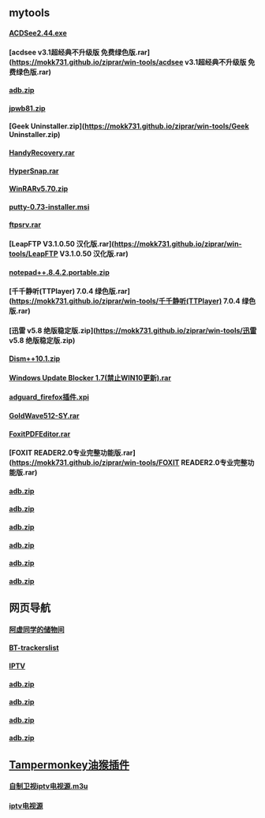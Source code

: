 ## mytools


#### [ACDSee2.44.exe](https://mokk731.github.io/ziprar/win-tools/ACDSee2.44.exe)


#### [acdsee v3.1超经典不升级版 免费绿色版.rar](https://mokk731.github.io/ziprar/win-tools/acdsee v3.1超经典不升级版 免费绿色版.rar)


#### [adb.zip](https://mokk731.github.io/ziprar/win-tools/adb.zip)



#### [jpwb81.zip](https://mokk731.github.io/ziprar/win-tools/jpwb81.zip)


#### [Geek Uninstaller.zip](https://mokk731.github.io/ziprar/win-tools/Geek Uninstaller.zip)


#### [HandyRecovery.rar](https://mokk731.github.io/ziprar/win-tools/HandyRecovery.rar)



#### [HyperSnap.rar](https://mokk731.github.io/ziprar/win-tools/HyperSnap.rar)


#### [WinRARv5.70.zip](https://mokk731.github.io/ziprar/win-tools/WinRARv5.70.zip)


#### [putty-0.73-installer.msi](https://mokk731.github.io/ziprar/win-tools/putty-0.73-installer.msi)


#### [ftpsrv.rar](https://mokk731.github.io/ziprar/win-tools/ftpsrv.rar)


#### [LeapFTP V3.1.0.50 汉化版.rar](https://mokk731.github.io/ziprar/win-tools/LeapFTP V3.1.0.50 汉化版.rar)



#### [notepad++.8.4.2.portable.zip](https://mokk731.github.io/ziprar/win-tools/notepad++.8.4.2.portable.zip)



#### [千千静听(TTPlayer) 7.0.4 绿色版.rar](https://mokk731.github.io/ziprar/win-tools/千千静听(TTPlayer) 7.0.4 绿色版.rar)



#### [迅雷 v5.8 绝版稳定版.zip](https://mokk731.github.io/ziprar/win-tools/迅雷 v5.8 绝版稳定版.zip)


#### [Dism++10.1.zip](https://mokk731.github.io/ziprar/win-tools/Dism++10.1.zip)


#### [Windows Update Blocker 1.7(禁止WIN10更新).rar](https://mokk731.github.io/ziprar/win-tools/WindowsUpdateBlocker1.7禁止WIN10更新.rar)

#### [adguard_firefox插件.xpi](https://mokk731.github.io/ziprar/win-tools/adguard_adblocker-4.2.168.xpi)

#### [GoldWave512-SY.rar](https://mokk731.github.io/ziprar/win-tools/HA-GoldWave512-SY.rar)


#### [FoxitPDFEditor.rar](https://mokk731.github.io/ziprar/win-tools/HA-FoxitPDFEditor.rar)

#### [FOXIT READER2.0专业完整功能版.rar](https://mokk731.github.io/ziprar/win-tools/FOXIT READER2.0专业完整功能版.rar)

#### [adb.zip](https://mokk731.github.io/ziprar/win-tools/adb.zip)

#### [adb.zip](https://mokk731.github.io/ziprar/win-tools/adb.zip)

#### [adb.zip](https://mokk731.github.io/ziprar/win-tools/adb.zip)

#### [adb.zip](https://mokk731.github.io/ziprar/win-tools/adb.zip)

#### [adb.zip](https://mokk731.github.io/ziprar/win-tools/adb.zip)

#### [adb.zip](https://mokk731.github.io/ziprar/win-tools/adb.zip)


## 网页导航

#### [阿虚同学的储物间](https://axutongxue.gitee.io)

#### [BT-trackerslist](https://mokk731.github.io/txt/trackerslist.txt)

#### [IPTV](https://github.com/iptv-org/iptv)

#### [adb.zip](https://mokk731.github.io/ziprar/win-tools/adb.zip)

#### [adb.zip](https://mokk731.github.io/ziprar/win-tools/adb.zip)

#### [adb.zip](https://mokk731.github.io/ziprar/win-tools/adb.zip)

#### [adb.zip](https://mokk731.github.io/ziprar/win-tools/adb.zip)




## [Tampermonkey油猴插件](https://mokk731.github.io/md/tampermonkey)


#### [自制卫视iptv电视源.m3u](https://mokk731.github.io/txt/自制卫视iptv电视源.m3u.txt)

#### [iptv电视源](http://tonkiang.us)



